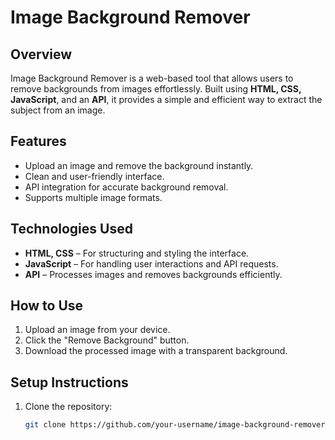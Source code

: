 # Image Background Remover

## Overview
Image Background Remover is a web-based tool that allows users to remove backgrounds from images effortlessly. Built using **HTML, CSS, JavaScript**, and an **API**, it provides a simple and efficient way to extract the subject from an image.

## Features
- Upload an image and remove the background instantly.
- Clean and user-friendly interface.
- API integration for accurate background removal.
- Supports multiple image formats.

## Technologies Used
- **HTML, CSS** – For structuring and styling the interface.
- **JavaScript** – For handling user interactions and API requests.
- **API** – Processes images and removes backgrounds efficiently.

## How to Use
1. Upload an image from your device.
2. Click the "Remove Background" button.
3. Download the processed image with a transparent background.

## Setup Instructions
1. Clone the repository:
   ```sh
   git clone https://github.com/your-username/image-background-remover.git
